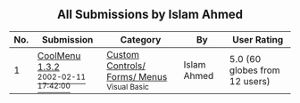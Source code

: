 ﻿<div align="center">

## All Submissions by Islam Ahmed

</div>

No.  | Submission | Category | By   | User Rating
---- | ---------- | -------- | ---- | -----------
1 | [CoolMenu 1\.3\.2<br /><sup>2002-02-11 17:42:00</sup>](https://github.com/Planet-Source-Code/islam-ahmed-coolmenu-1-3-2__1-31697) | [Custom Controls/ Forms/  Menus<br /><sup>Visual Basic</sup>](../ByCategory/custom-controls-forms-menus__1-4.md) | Islam Ahmed | 5.0 (60 globes from 12 users)
